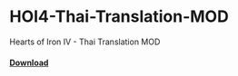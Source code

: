 # HOI4-Thai-Translation-MOD
Hearts of Iron IV - Thai Translation MOD

#### [Download](https://steamcommunity.com/sharedfiles/filedetails/?id=1729555797)
